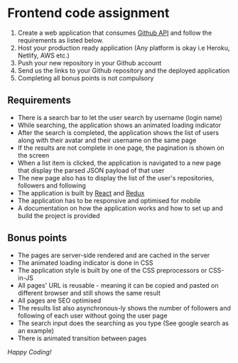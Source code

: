 # Frontend code assignment
1. Create a web application that consumes [Github API](https://developer.github.com/v3/) and follow the requirements as listed below.
2. Host your production ready application (Any platform is okay i.e Heroku, Netlify, AWS etc.)
3. Push your new repository in your Github account
4. Send us the links to your Github repository and the deployed application
5. Completing all bonus points is not compulsory
 
## Requirements
- There is a search bar to let the user search by username (login name)
- While searching, the application shows an animated loading indicator
- After the search is completed, the application shows the list of users along with their avatar and their username on the same page
- If the results are not complete in one page, the pagination is shown on the screen
- When a list item is clicked, the application is navigated to a new page that display the parsed JSON payload of that user
- The new page also has to display the list of the user's repositories, followers and following
- The application is built by [React](https://github.com/facebook/react) and [Redux](https://github.com/reactjs/redux)
- The application has to be responsive and optimised for mobile
- A documentation on how the application works and how to set up and build the project is provided
 
## Bonus points 
- The pages are server-side rendered and are cached in the server
- The animated loading indicator is done in CSS
- The application style is built by one of the CSS preprocessors or CSS-in-JS
- All pages' URL is reusable - meaning it can be copied and pasted on different browser and still shows the same result
- All pages are SEO optimised
- The results list also asynchronous-ly shows the number of followers and following of each user without going the user page
- The search input does the searching as you type (See google search as an example)
- There is animated transition between pages

 _Happy Coding!_
